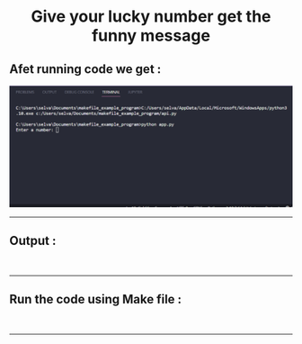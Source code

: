 <div align="center">

<h1>Give your lucky number get the funny message</h1>


<h2 align="left">Afet running code we get : </h2>

<img src="https://github.com/SelvaKumar1995sri/message_for_number-makefile/blob/master/output%20images/output.png" > 

<hr>
<h2 align="left">Output  : </h2>

<img src="" > 
 <hr>
 <h2 align="left">Run the code using Make file  : </h2>

<img src="" > 
 <hr>
</div>